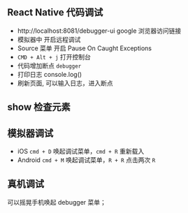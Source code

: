 ## React Native 代码调试
- http://localhost:8081/debugger-ui google 浏览器访问链接
- 模拟器中 开启远程调试
- Source 菜单 开启 Pause On Caught Exceptions
- `CMD + Alt + j` 打开控制台
- 代码增加断点  `debugger`
- 打印日志 console.log()
- 刷新页面, 可以输入日志，进入断点
## show 检查元素
## 模拟器调试
- iOS `cmd + D` 唤起调试菜单，`cmd + R` 重新载入
- Android `cmd + M` 唤起调试菜单，`R + R` 点击两次 `R`
## 真机调试
可以摇晃手机唤起 debugger 菜单；
